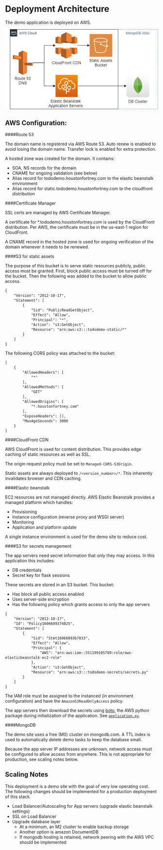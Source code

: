 Deployment Architecture
===

The demo application is deployed on AWS.

![Deployment Architecture](deployment_architecture.png)

AWS Configuration:
---

####Route 53

The domain  name is registered via AWS Route 53.
Auto renew is enabled to avoid losing the domain name.
Transfer lock is enabled for extra protection.

A hosted zone was created for the domain.
It contains:

- SOA, NS records for the domain
- CNAME for ongoing validation (see below)
- Alias record for tododemo.houstonfortney.com to the elastic beanstalk environment
- Alias record for static.tododemo.houstonfortney.com to the cloudfront distribution

####Certificate Manager

SSL certs are managed by AWS Certificate Manager.

A certificate for *.tododemo.houstonfortney.com is used by the CloudFront
distribution. Per AWS, the certificate must be in the us-east-1 region
for CloudFront.

A CNAME record in the hosted zone is used for ongoing verification of 
the domain whenever it needs to be renewed.

####S3 for static assets

The purpose of this bucket is to serve static resources publicly, 
public access must be granted.
First, block public access must be turned off for the bucket.
Then the following was added to the bucket to allow public access.

```
{
    "Version": "2012-10-17",
    "Statement": [
        {
            "Sid": "PublicReadGetObject",
            "Effect": "Allow",
            "Principal": "*",
            "Action": "s3:GetObject",
            "Resource": "arn:aws:s3:::tododemo-static/*"
        }
    ]
}
```

The following CORS policy was attached to the bucket:

```
[
    {
        "AllowedHeaders": [
            "*"
        ],
        "AllowedMethods": [
            "GET"
        ],
        "AllowedOrigins": [
            "*.houstonfortney.com"
        ],
        "ExposeHeaders": [],
        "MaxAgeSeconds": 3000
    }
]
```

####CloudFront CDN

AWS CloudFront is used for content distribution.
This provides edge caching of static resources as well as SSL.

The origin request policy must be set to `Managed-CORS-S3Origin`.

Static assets are always deployed to `/<version_number>/*`.
This inherently invalidates browser and CDN caching.

####Elastic beanstalk

EC2 resources are not managed directly.
AWS Elastic Beanstalk provides a managed platform which handles:
- Provisioning
- Instance configuration (reverse proxy and WSGI server)
- Monitoring
- Application and platform update

A single instance environment is used for the demo site to reduce cost.

####S3 for secrets management

The app servers need secret information that only they may access.
In this application this includes:

- DB credentials
- Secret key for flask sessions

These secrets are stored in an S3 bucket. This bucket:

- Has block all public access enabled
- Uses server-side encryption
- Has the following policy which grants access to only the app servers

```
{
    "Version": "2012-10-17",
    "Id": "Policy1606609374825",
    "Statement": [
        {
            "Sid": "Stmt1606609367833",
            "Effect": "Allow",
            "Principal": {
                "AWS": "arn:aws:iam::551199105789:role/aws-elasticbeanstalk-ec2-role"
            },
            "Action": "s3:GetObject",
            "Resource": "arn:aws:s3:::tododemo-secrets/secrets.py"
        }
    ]
}
```

The IAM role must be assigned to the instanced (in environment configuration)
and have the `AmazonS3ReadOnlyAccess` policy.

The app servers then download the secrets using [boto](https://github.com/boto/boto3),
the AWS python package during initialization of the application.
See [`application.py`](../application.py).

####MongoDB

The demo site uses a free (M0) cluster on mongodb.com.
A TTL index is used to automatically delete demo tasks to keep the database small.

Because the app server IP addresses are unknown,
network access must be configured to allow access from anywhere.
This is not appropriate for production, see scaling notes below.

Scaling Notes
---

This deployment is a demo site with the goal of very low operating cost.
The following changes should be implemented for a production deployment of this stack.

- Load Balancer/Autoscaling for App servers (upgrade elastic beanstalk settings)
- SSL on Load Balancer
- Upgrade database layer
  - At a minimum, an M2 cluster to enable backup storage
  - Another option is amazon DocumentDB
  - If mongodb hosting is retained, network peering with the AWS VPC should be implemented
